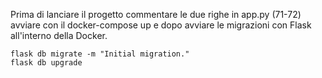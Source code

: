 Prima di lanciare il progetto commentare le due righe in app.py (71-72)
avviare con il docker-compose up e dopo avviare le migrazioni con Flask all'interno della Docker.

```
flask db migrate -m "Initial migration."
flask db upgrade
```